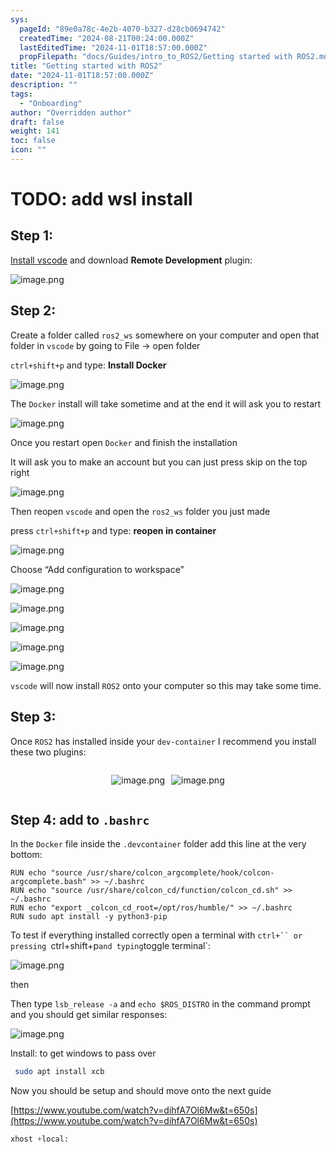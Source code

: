 ```yaml
---
sys:
  pageId: "89e0a78c-4e2b-4070-b327-d28cb0694742"
  createdTime: "2024-08-21T00:24:00.000Z"
  lastEditedTime: "2024-11-01T18:57:00.000Z"
  propFilepath: "docs/Guides/intro_to_ROS2/Getting started with ROS2.md"
title: "Getting started with ROS2"
date: "2024-11-01T18:57:00.000Z"
description: ""
tags:
  - "Onboarding"
author: "Overridden author"
draft: false
weight: 141
toc: false
icon: ""
---
```


# TODO: add wsl install

## Step 1:

[Install vscode](https://code.visualstudio.com/download) and download **Remote Development** plugin:

![image.png](https://prod-files-secure.s3.us-west-2.amazonaws.com/d518164a-d88e-44d1-a4ee-3adb3bd8bce0/efb52993-1881-4a40-b95e-6f020334f022/image.png?X-Amz-Algorithm=AWS4-HMAC-SHA256&X-Amz-Content-Sha256=UNSIGNED-PAYLOAD&X-Amz-Credential=ASIAZI2LB466Y3JVNJH3%2F20250308%2Fus-west-2%2Fs3%2Faws4_request&X-Amz-Date=20250308T014520Z&X-Amz-Expires=3600&X-Amz-Security-Token=IQoJb3JpZ2luX2VjEAoaCXVzLXdlc3QtMiJHMEUCIQDg2DChK6s2eQrHnu3lN2n4XXVl8%2F1g0a0oOEmjZ%2BR0FQIgAt2Fax%2FD3zs%2Bu6RQ3LtC3SF8L210y8FZe3wZP5Z3ZSMq%2FwMIUxAAGgw2Mzc0MjMxODM4MDUiDKW3vsFduuVsZWkqLSrcA5oMM1oAklM7JLwd05JAd3isjn0BbxzwgVHcIvwnaz1joHc552bUyvgHm9nlAo88OCdRYKnflRcC5hdufZ246bbxz6BQkYIgNwy6fN7whCwI5xFWaIfn5HmSn1%2BvoIElZObIf%2B1h3uOHs6dVeuEjKa92h0nPnW5RQzu2owuon44YxMIuhxq82fCxlPn4DaPEaGGzB%2ByZ%2FP57g8sOjN6wWSF3Xs6ZSyk8XRxzRr78xPCwfRkWslWYYCAB9IcyzvBCouZP4MOHdXiVYFSQs8Bcz%2FvGy5sIAcJKQHCr9tBsF3FRA1Dj%2FvAP6xpEm6UT%2FIKyfEjEAuINBQOGig1QfmqjPiYlENO2VnkmthlPsSeMgI%2FgKapj2%2F2owhawCmDHCss%2BJXzCPYVMBStQYRPcditVV9umHnyuD0YOn%2Bgwxq5oyVm%2BK8CuSQ%2B83J2FGv4a7D1HbgfIdKJD%2FgksRHmOmHvByRg4MTEBPzMyuBzFgtqHOvwtNmVV1rhoD8fBOTnzYU1OLWnYgtDeh3cb90MBUyUML7dMHPye%2BFE6xZa%2F4w0bPu1smiYdweg6ppXeVBUhpmyTCg4DdcRizlUm%2BRYAKTUGdQPOupYYU5Y13PZujSqdPoomOQJmEOyFoYqZIwBkMOe8rr4GOqUBvTPgvdKzuSm6yMLGNNjefe0dMAiwmNqysQK9oWlgAnYBA7E2SIbAzZMZagHU8N%2BgjNrTYX1WezxJHRH8PhnE2VOD4f%2F0HrLeReG4OupDKCPvpfnU95qUtTlvz15rxiKkiGZMSLynI25hHUdDbvgwENan4jqsUecq1cshhw761vSFt1GzMxDkUnuXAOBhz1V0fsO6djUAujADlILnc0%2F8Az9%2Fa2TK&X-Amz-Signature=cc3fc551cd27e05baf59f0e76d1769973126f83cba7a6aef0e2c1be3e383f622&X-Amz-SignedHeaders=host&x-id=GetObject)

## Step 2:

Create a folder called `ros2_ws` somewhere on your computer and open that folder in `vscode` by going to File → open folder 

`ctrl+shift+p` and type: **Install Docker**

![image.png](https://prod-files-secure.s3.us-west-2.amazonaws.com/d518164a-d88e-44d1-a4ee-3adb3bd8bce0/2269dc0e-1cd5-47ff-bceb-c04ad9b2eab0/image.png?X-Amz-Algorithm=AWS4-HMAC-SHA256&X-Amz-Content-Sha256=UNSIGNED-PAYLOAD&X-Amz-Credential=ASIAZI2LB466Y3JVNJH3%2F20250308%2Fus-west-2%2Fs3%2Faws4_request&X-Amz-Date=20250308T014520Z&X-Amz-Expires=3600&X-Amz-Security-Token=IQoJb3JpZ2luX2VjEAoaCXVzLXdlc3QtMiJHMEUCIQDg2DChK6s2eQrHnu3lN2n4XXVl8%2F1g0a0oOEmjZ%2BR0FQIgAt2Fax%2FD3zs%2Bu6RQ3LtC3SF8L210y8FZe3wZP5Z3ZSMq%2FwMIUxAAGgw2Mzc0MjMxODM4MDUiDKW3vsFduuVsZWkqLSrcA5oMM1oAklM7JLwd05JAd3isjn0BbxzwgVHcIvwnaz1joHc552bUyvgHm9nlAo88OCdRYKnflRcC5hdufZ246bbxz6BQkYIgNwy6fN7whCwI5xFWaIfn5HmSn1%2BvoIElZObIf%2B1h3uOHs6dVeuEjKa92h0nPnW5RQzu2owuon44YxMIuhxq82fCxlPn4DaPEaGGzB%2ByZ%2FP57g8sOjN6wWSF3Xs6ZSyk8XRxzRr78xPCwfRkWslWYYCAB9IcyzvBCouZP4MOHdXiVYFSQs8Bcz%2FvGy5sIAcJKQHCr9tBsF3FRA1Dj%2FvAP6xpEm6UT%2FIKyfEjEAuINBQOGig1QfmqjPiYlENO2VnkmthlPsSeMgI%2FgKapj2%2F2owhawCmDHCss%2BJXzCPYVMBStQYRPcditVV9umHnyuD0YOn%2Bgwxq5oyVm%2BK8CuSQ%2B83J2FGv4a7D1HbgfIdKJD%2FgksRHmOmHvByRg4MTEBPzMyuBzFgtqHOvwtNmVV1rhoD8fBOTnzYU1OLWnYgtDeh3cb90MBUyUML7dMHPye%2BFE6xZa%2F4w0bPu1smiYdweg6ppXeVBUhpmyTCg4DdcRizlUm%2BRYAKTUGdQPOupYYU5Y13PZujSqdPoomOQJmEOyFoYqZIwBkMOe8rr4GOqUBvTPgvdKzuSm6yMLGNNjefe0dMAiwmNqysQK9oWlgAnYBA7E2SIbAzZMZagHU8N%2BgjNrTYX1WezxJHRH8PhnE2VOD4f%2F0HrLeReG4OupDKCPvpfnU95qUtTlvz15rxiKkiGZMSLynI25hHUdDbvgwENan4jqsUecq1cshhw761vSFt1GzMxDkUnuXAOBhz1V0fsO6djUAujADlILnc0%2F8Az9%2Fa2TK&X-Amz-Signature=817ac2149a6d981379921f036d0501a49a4147fe5fc15de469c61b34d3777247&X-Amz-SignedHeaders=host&x-id=GetObject)

The `Docker` install will take sometime and at the end it will ask you to restart

![image.png](https://prod-files-secure.s3.us-west-2.amazonaws.com/d518164a-d88e-44d1-a4ee-3adb3bd8bce0/ed233f78-be33-4b1f-b89c-9c346c0e961e/image.png?X-Amz-Algorithm=AWS4-HMAC-SHA256&X-Amz-Content-Sha256=UNSIGNED-PAYLOAD&X-Amz-Credential=ASIAZI2LB466Y3JVNJH3%2F20250308%2Fus-west-2%2Fs3%2Faws4_request&X-Amz-Date=20250308T014520Z&X-Amz-Expires=3600&X-Amz-Security-Token=IQoJb3JpZ2luX2VjEAoaCXVzLXdlc3QtMiJHMEUCIQDg2DChK6s2eQrHnu3lN2n4XXVl8%2F1g0a0oOEmjZ%2BR0FQIgAt2Fax%2FD3zs%2Bu6RQ3LtC3SF8L210y8FZe3wZP5Z3ZSMq%2FwMIUxAAGgw2Mzc0MjMxODM4MDUiDKW3vsFduuVsZWkqLSrcA5oMM1oAklM7JLwd05JAd3isjn0BbxzwgVHcIvwnaz1joHc552bUyvgHm9nlAo88OCdRYKnflRcC5hdufZ246bbxz6BQkYIgNwy6fN7whCwI5xFWaIfn5HmSn1%2BvoIElZObIf%2B1h3uOHs6dVeuEjKa92h0nPnW5RQzu2owuon44YxMIuhxq82fCxlPn4DaPEaGGzB%2ByZ%2FP57g8sOjN6wWSF3Xs6ZSyk8XRxzRr78xPCwfRkWslWYYCAB9IcyzvBCouZP4MOHdXiVYFSQs8Bcz%2FvGy5sIAcJKQHCr9tBsF3FRA1Dj%2FvAP6xpEm6UT%2FIKyfEjEAuINBQOGig1QfmqjPiYlENO2VnkmthlPsSeMgI%2FgKapj2%2F2owhawCmDHCss%2BJXzCPYVMBStQYRPcditVV9umHnyuD0YOn%2Bgwxq5oyVm%2BK8CuSQ%2B83J2FGv4a7D1HbgfIdKJD%2FgksRHmOmHvByRg4MTEBPzMyuBzFgtqHOvwtNmVV1rhoD8fBOTnzYU1OLWnYgtDeh3cb90MBUyUML7dMHPye%2BFE6xZa%2F4w0bPu1smiYdweg6ppXeVBUhpmyTCg4DdcRizlUm%2BRYAKTUGdQPOupYYU5Y13PZujSqdPoomOQJmEOyFoYqZIwBkMOe8rr4GOqUBvTPgvdKzuSm6yMLGNNjefe0dMAiwmNqysQK9oWlgAnYBA7E2SIbAzZMZagHU8N%2BgjNrTYX1WezxJHRH8PhnE2VOD4f%2F0HrLeReG4OupDKCPvpfnU95qUtTlvz15rxiKkiGZMSLynI25hHUdDbvgwENan4jqsUecq1cshhw761vSFt1GzMxDkUnuXAOBhz1V0fsO6djUAujADlILnc0%2F8Az9%2Fa2TK&X-Amz-Signature=abdc118d655464933211d1325a17017dab1c9db2d7f68d0324f0da31470a7e8d&X-Amz-SignedHeaders=host&x-id=GetObject)

Once you restart open `Docker` and finish the installation

It will ask you to make an account but you can just press skip on the top right

![image.png](https://prod-files-secure.s3.us-west-2.amazonaws.com/d518164a-d88e-44d1-a4ee-3adb3bd8bce0/21010ad9-1659-4fd9-9f59-9932a09b2a3d/image.png?X-Amz-Algorithm=AWS4-HMAC-SHA256&X-Amz-Content-Sha256=UNSIGNED-PAYLOAD&X-Amz-Credential=ASIAZI2LB466Y3JVNJH3%2F20250308%2Fus-west-2%2Fs3%2Faws4_request&X-Amz-Date=20250308T014520Z&X-Amz-Expires=3600&X-Amz-Security-Token=IQoJb3JpZ2luX2VjEAoaCXVzLXdlc3QtMiJHMEUCIQDg2DChK6s2eQrHnu3lN2n4XXVl8%2F1g0a0oOEmjZ%2BR0FQIgAt2Fax%2FD3zs%2Bu6RQ3LtC3SF8L210y8FZe3wZP5Z3ZSMq%2FwMIUxAAGgw2Mzc0MjMxODM4MDUiDKW3vsFduuVsZWkqLSrcA5oMM1oAklM7JLwd05JAd3isjn0BbxzwgVHcIvwnaz1joHc552bUyvgHm9nlAo88OCdRYKnflRcC5hdufZ246bbxz6BQkYIgNwy6fN7whCwI5xFWaIfn5HmSn1%2BvoIElZObIf%2B1h3uOHs6dVeuEjKa92h0nPnW5RQzu2owuon44YxMIuhxq82fCxlPn4DaPEaGGzB%2ByZ%2FP57g8sOjN6wWSF3Xs6ZSyk8XRxzRr78xPCwfRkWslWYYCAB9IcyzvBCouZP4MOHdXiVYFSQs8Bcz%2FvGy5sIAcJKQHCr9tBsF3FRA1Dj%2FvAP6xpEm6UT%2FIKyfEjEAuINBQOGig1QfmqjPiYlENO2VnkmthlPsSeMgI%2FgKapj2%2F2owhawCmDHCss%2BJXzCPYVMBStQYRPcditVV9umHnyuD0YOn%2Bgwxq5oyVm%2BK8CuSQ%2B83J2FGv4a7D1HbgfIdKJD%2FgksRHmOmHvByRg4MTEBPzMyuBzFgtqHOvwtNmVV1rhoD8fBOTnzYU1OLWnYgtDeh3cb90MBUyUML7dMHPye%2BFE6xZa%2F4w0bPu1smiYdweg6ppXeVBUhpmyTCg4DdcRizlUm%2BRYAKTUGdQPOupYYU5Y13PZujSqdPoomOQJmEOyFoYqZIwBkMOe8rr4GOqUBvTPgvdKzuSm6yMLGNNjefe0dMAiwmNqysQK9oWlgAnYBA7E2SIbAzZMZagHU8N%2BgjNrTYX1WezxJHRH8PhnE2VOD4f%2F0HrLeReG4OupDKCPvpfnU95qUtTlvz15rxiKkiGZMSLynI25hHUdDbvgwENan4jqsUecq1cshhw761vSFt1GzMxDkUnuXAOBhz1V0fsO6djUAujADlILnc0%2F8Az9%2Fa2TK&X-Amz-Signature=7fbfc826c8dbf2c001a50623ec19b6a5abbba94ff4f32cb183d5bbd1cc7cb08b&X-Amz-SignedHeaders=host&x-id=GetObject)

Then reopen `vscode` and open the `ros2_ws` folder you just made

press `ctrl+shift+p` and type: **reopen in container**

![image.png](https://prod-files-secure.s3.us-west-2.amazonaws.com/d518164a-d88e-44d1-a4ee-3adb3bd8bce0/4e93b8c2-41ad-488c-8095-c74205196118/image.png?X-Amz-Algorithm=AWS4-HMAC-SHA256&X-Amz-Content-Sha256=UNSIGNED-PAYLOAD&X-Amz-Credential=ASIAZI2LB466Y3JVNJH3%2F20250308%2Fus-west-2%2Fs3%2Faws4_request&X-Amz-Date=20250308T014520Z&X-Amz-Expires=3600&X-Amz-Security-Token=IQoJb3JpZ2luX2VjEAoaCXVzLXdlc3QtMiJHMEUCIQDg2DChK6s2eQrHnu3lN2n4XXVl8%2F1g0a0oOEmjZ%2BR0FQIgAt2Fax%2FD3zs%2Bu6RQ3LtC3SF8L210y8FZe3wZP5Z3ZSMq%2FwMIUxAAGgw2Mzc0MjMxODM4MDUiDKW3vsFduuVsZWkqLSrcA5oMM1oAklM7JLwd05JAd3isjn0BbxzwgVHcIvwnaz1joHc552bUyvgHm9nlAo88OCdRYKnflRcC5hdufZ246bbxz6BQkYIgNwy6fN7whCwI5xFWaIfn5HmSn1%2BvoIElZObIf%2B1h3uOHs6dVeuEjKa92h0nPnW5RQzu2owuon44YxMIuhxq82fCxlPn4DaPEaGGzB%2ByZ%2FP57g8sOjN6wWSF3Xs6ZSyk8XRxzRr78xPCwfRkWslWYYCAB9IcyzvBCouZP4MOHdXiVYFSQs8Bcz%2FvGy5sIAcJKQHCr9tBsF3FRA1Dj%2FvAP6xpEm6UT%2FIKyfEjEAuINBQOGig1QfmqjPiYlENO2VnkmthlPsSeMgI%2FgKapj2%2F2owhawCmDHCss%2BJXzCPYVMBStQYRPcditVV9umHnyuD0YOn%2Bgwxq5oyVm%2BK8CuSQ%2B83J2FGv4a7D1HbgfIdKJD%2FgksRHmOmHvByRg4MTEBPzMyuBzFgtqHOvwtNmVV1rhoD8fBOTnzYU1OLWnYgtDeh3cb90MBUyUML7dMHPye%2BFE6xZa%2F4w0bPu1smiYdweg6ppXeVBUhpmyTCg4DdcRizlUm%2BRYAKTUGdQPOupYYU5Y13PZujSqdPoomOQJmEOyFoYqZIwBkMOe8rr4GOqUBvTPgvdKzuSm6yMLGNNjefe0dMAiwmNqysQK9oWlgAnYBA7E2SIbAzZMZagHU8N%2BgjNrTYX1WezxJHRH8PhnE2VOD4f%2F0HrLeReG4OupDKCPvpfnU95qUtTlvz15rxiKkiGZMSLynI25hHUdDbvgwENan4jqsUecq1cshhw761vSFt1GzMxDkUnuXAOBhz1V0fsO6djUAujADlILnc0%2F8Az9%2Fa2TK&X-Amz-Signature=f429fe2247da7c268e28982d229429b5bd09eea17624c5cf29aa64cfdd70822d&X-Amz-SignedHeaders=host&x-id=GetObject)

Choose “Add configuration to workspace”

![image.png](https://prod-files-secure.s3.us-west-2.amazonaws.com/d518164a-d88e-44d1-a4ee-3adb3bd8bce0/9560b282-5060-4989-ba37-97e7b2c22476/image.png?X-Amz-Algorithm=AWS4-HMAC-SHA256&X-Amz-Content-Sha256=UNSIGNED-PAYLOAD&X-Amz-Credential=ASIAZI2LB466Y3JVNJH3%2F20250308%2Fus-west-2%2Fs3%2Faws4_request&X-Amz-Date=20250308T014520Z&X-Amz-Expires=3600&X-Amz-Security-Token=IQoJb3JpZ2luX2VjEAoaCXVzLXdlc3QtMiJHMEUCIQDg2DChK6s2eQrHnu3lN2n4XXVl8%2F1g0a0oOEmjZ%2BR0FQIgAt2Fax%2FD3zs%2Bu6RQ3LtC3SF8L210y8FZe3wZP5Z3ZSMq%2FwMIUxAAGgw2Mzc0MjMxODM4MDUiDKW3vsFduuVsZWkqLSrcA5oMM1oAklM7JLwd05JAd3isjn0BbxzwgVHcIvwnaz1joHc552bUyvgHm9nlAo88OCdRYKnflRcC5hdufZ246bbxz6BQkYIgNwy6fN7whCwI5xFWaIfn5HmSn1%2BvoIElZObIf%2B1h3uOHs6dVeuEjKa92h0nPnW5RQzu2owuon44YxMIuhxq82fCxlPn4DaPEaGGzB%2ByZ%2FP57g8sOjN6wWSF3Xs6ZSyk8XRxzRr78xPCwfRkWslWYYCAB9IcyzvBCouZP4MOHdXiVYFSQs8Bcz%2FvGy5sIAcJKQHCr9tBsF3FRA1Dj%2FvAP6xpEm6UT%2FIKyfEjEAuINBQOGig1QfmqjPiYlENO2VnkmthlPsSeMgI%2FgKapj2%2F2owhawCmDHCss%2BJXzCPYVMBStQYRPcditVV9umHnyuD0YOn%2Bgwxq5oyVm%2BK8CuSQ%2B83J2FGv4a7D1HbgfIdKJD%2FgksRHmOmHvByRg4MTEBPzMyuBzFgtqHOvwtNmVV1rhoD8fBOTnzYU1OLWnYgtDeh3cb90MBUyUML7dMHPye%2BFE6xZa%2F4w0bPu1smiYdweg6ppXeVBUhpmyTCg4DdcRizlUm%2BRYAKTUGdQPOupYYU5Y13PZujSqdPoomOQJmEOyFoYqZIwBkMOe8rr4GOqUBvTPgvdKzuSm6yMLGNNjefe0dMAiwmNqysQK9oWlgAnYBA7E2SIbAzZMZagHU8N%2BgjNrTYX1WezxJHRH8PhnE2VOD4f%2F0HrLeReG4OupDKCPvpfnU95qUtTlvz15rxiKkiGZMSLynI25hHUdDbvgwENan4jqsUecq1cshhw761vSFt1GzMxDkUnuXAOBhz1V0fsO6djUAujADlILnc0%2F8Az9%2Fa2TK&X-Amz-Signature=79616a9f091cf9620bfd592236d7cbd17e7f1fbb7be2e62054ff3f838daa3158&X-Amz-SignedHeaders=host&x-id=GetObject)

![image.png](https://prod-files-secure.s3.us-west-2.amazonaws.com/d518164a-d88e-44d1-a4ee-3adb3bd8bce0/2ee63f81-886b-48e8-a553-dc6e5eac99e4/image.png?X-Amz-Algorithm=AWS4-HMAC-SHA256&X-Amz-Content-Sha256=UNSIGNED-PAYLOAD&X-Amz-Credential=ASIAZI2LB466Y3JVNJH3%2F20250308%2Fus-west-2%2Fs3%2Faws4_request&X-Amz-Date=20250308T014520Z&X-Amz-Expires=3600&X-Amz-Security-Token=IQoJb3JpZ2luX2VjEAoaCXVzLXdlc3QtMiJHMEUCIQDg2DChK6s2eQrHnu3lN2n4XXVl8%2F1g0a0oOEmjZ%2BR0FQIgAt2Fax%2FD3zs%2Bu6RQ3LtC3SF8L210y8FZe3wZP5Z3ZSMq%2FwMIUxAAGgw2Mzc0MjMxODM4MDUiDKW3vsFduuVsZWkqLSrcA5oMM1oAklM7JLwd05JAd3isjn0BbxzwgVHcIvwnaz1joHc552bUyvgHm9nlAo88OCdRYKnflRcC5hdufZ246bbxz6BQkYIgNwy6fN7whCwI5xFWaIfn5HmSn1%2BvoIElZObIf%2B1h3uOHs6dVeuEjKa92h0nPnW5RQzu2owuon44YxMIuhxq82fCxlPn4DaPEaGGzB%2ByZ%2FP57g8sOjN6wWSF3Xs6ZSyk8XRxzRr78xPCwfRkWslWYYCAB9IcyzvBCouZP4MOHdXiVYFSQs8Bcz%2FvGy5sIAcJKQHCr9tBsF3FRA1Dj%2FvAP6xpEm6UT%2FIKyfEjEAuINBQOGig1QfmqjPiYlENO2VnkmthlPsSeMgI%2FgKapj2%2F2owhawCmDHCss%2BJXzCPYVMBStQYRPcditVV9umHnyuD0YOn%2Bgwxq5oyVm%2BK8CuSQ%2B83J2FGv4a7D1HbgfIdKJD%2FgksRHmOmHvByRg4MTEBPzMyuBzFgtqHOvwtNmVV1rhoD8fBOTnzYU1OLWnYgtDeh3cb90MBUyUML7dMHPye%2BFE6xZa%2F4w0bPu1smiYdweg6ppXeVBUhpmyTCg4DdcRizlUm%2BRYAKTUGdQPOupYYU5Y13PZujSqdPoomOQJmEOyFoYqZIwBkMOe8rr4GOqUBvTPgvdKzuSm6yMLGNNjefe0dMAiwmNqysQK9oWlgAnYBA7E2SIbAzZMZagHU8N%2BgjNrTYX1WezxJHRH8PhnE2VOD4f%2F0HrLeReG4OupDKCPvpfnU95qUtTlvz15rxiKkiGZMSLynI25hHUdDbvgwENan4jqsUecq1cshhw761vSFt1GzMxDkUnuXAOBhz1V0fsO6djUAujADlILnc0%2F8Az9%2Fa2TK&X-Amz-Signature=f25c56267cf910a9e52de208de67553396e5811a96b1171f695e0d85b1135403&X-Amz-SignedHeaders=host&x-id=GetObject)

![image.png](https://prod-files-secure.s3.us-west-2.amazonaws.com/d518164a-d88e-44d1-a4ee-3adb3bd8bce0/ae1580b2-b048-407e-aed9-b584224a7a04/image.png?X-Amz-Algorithm=AWS4-HMAC-SHA256&X-Amz-Content-Sha256=UNSIGNED-PAYLOAD&X-Amz-Credential=ASIAZI2LB466Y3JVNJH3%2F20250308%2Fus-west-2%2Fs3%2Faws4_request&X-Amz-Date=20250308T014520Z&X-Amz-Expires=3600&X-Amz-Security-Token=IQoJb3JpZ2luX2VjEAoaCXVzLXdlc3QtMiJHMEUCIQDg2DChK6s2eQrHnu3lN2n4XXVl8%2F1g0a0oOEmjZ%2BR0FQIgAt2Fax%2FD3zs%2Bu6RQ3LtC3SF8L210y8FZe3wZP5Z3ZSMq%2FwMIUxAAGgw2Mzc0MjMxODM4MDUiDKW3vsFduuVsZWkqLSrcA5oMM1oAklM7JLwd05JAd3isjn0BbxzwgVHcIvwnaz1joHc552bUyvgHm9nlAo88OCdRYKnflRcC5hdufZ246bbxz6BQkYIgNwy6fN7whCwI5xFWaIfn5HmSn1%2BvoIElZObIf%2B1h3uOHs6dVeuEjKa92h0nPnW5RQzu2owuon44YxMIuhxq82fCxlPn4DaPEaGGzB%2ByZ%2FP57g8sOjN6wWSF3Xs6ZSyk8XRxzRr78xPCwfRkWslWYYCAB9IcyzvBCouZP4MOHdXiVYFSQs8Bcz%2FvGy5sIAcJKQHCr9tBsF3FRA1Dj%2FvAP6xpEm6UT%2FIKyfEjEAuINBQOGig1QfmqjPiYlENO2VnkmthlPsSeMgI%2FgKapj2%2F2owhawCmDHCss%2BJXzCPYVMBStQYRPcditVV9umHnyuD0YOn%2Bgwxq5oyVm%2BK8CuSQ%2B83J2FGv4a7D1HbgfIdKJD%2FgksRHmOmHvByRg4MTEBPzMyuBzFgtqHOvwtNmVV1rhoD8fBOTnzYU1OLWnYgtDeh3cb90MBUyUML7dMHPye%2BFE6xZa%2F4w0bPu1smiYdweg6ppXeVBUhpmyTCg4DdcRizlUm%2BRYAKTUGdQPOupYYU5Y13PZujSqdPoomOQJmEOyFoYqZIwBkMOe8rr4GOqUBvTPgvdKzuSm6yMLGNNjefe0dMAiwmNqysQK9oWlgAnYBA7E2SIbAzZMZagHU8N%2BgjNrTYX1WezxJHRH8PhnE2VOD4f%2F0HrLeReG4OupDKCPvpfnU95qUtTlvz15rxiKkiGZMSLynI25hHUdDbvgwENan4jqsUecq1cshhw761vSFt1GzMxDkUnuXAOBhz1V0fsO6djUAujADlILnc0%2F8Az9%2Fa2TK&X-Amz-Signature=d15b3a476571ba7b24ce5cd23fd3d4a8481ae190e647229390f5994310860b65&X-Amz-SignedHeaders=host&x-id=GetObject)

![image.png](https://prod-files-secure.s3.us-west-2.amazonaws.com/d518164a-d88e-44d1-a4ee-3adb3bd8bce0/53255b28-f75e-430f-b9e3-c0ac8577e42b/image.png?X-Amz-Algorithm=AWS4-HMAC-SHA256&X-Amz-Content-Sha256=UNSIGNED-PAYLOAD&X-Amz-Credential=ASIAZI2LB466Y3JVNJH3%2F20250308%2Fus-west-2%2Fs3%2Faws4_request&X-Amz-Date=20250308T014520Z&X-Amz-Expires=3600&X-Amz-Security-Token=IQoJb3JpZ2luX2VjEAoaCXVzLXdlc3QtMiJHMEUCIQDg2DChK6s2eQrHnu3lN2n4XXVl8%2F1g0a0oOEmjZ%2BR0FQIgAt2Fax%2FD3zs%2Bu6RQ3LtC3SF8L210y8FZe3wZP5Z3ZSMq%2FwMIUxAAGgw2Mzc0MjMxODM4MDUiDKW3vsFduuVsZWkqLSrcA5oMM1oAklM7JLwd05JAd3isjn0BbxzwgVHcIvwnaz1joHc552bUyvgHm9nlAo88OCdRYKnflRcC5hdufZ246bbxz6BQkYIgNwy6fN7whCwI5xFWaIfn5HmSn1%2BvoIElZObIf%2B1h3uOHs6dVeuEjKa92h0nPnW5RQzu2owuon44YxMIuhxq82fCxlPn4DaPEaGGzB%2ByZ%2FP57g8sOjN6wWSF3Xs6ZSyk8XRxzRr78xPCwfRkWslWYYCAB9IcyzvBCouZP4MOHdXiVYFSQs8Bcz%2FvGy5sIAcJKQHCr9tBsF3FRA1Dj%2FvAP6xpEm6UT%2FIKyfEjEAuINBQOGig1QfmqjPiYlENO2VnkmthlPsSeMgI%2FgKapj2%2F2owhawCmDHCss%2BJXzCPYVMBStQYRPcditVV9umHnyuD0YOn%2Bgwxq5oyVm%2BK8CuSQ%2B83J2FGv4a7D1HbgfIdKJD%2FgksRHmOmHvByRg4MTEBPzMyuBzFgtqHOvwtNmVV1rhoD8fBOTnzYU1OLWnYgtDeh3cb90MBUyUML7dMHPye%2BFE6xZa%2F4w0bPu1smiYdweg6ppXeVBUhpmyTCg4DdcRizlUm%2BRYAKTUGdQPOupYYU5Y13PZujSqdPoomOQJmEOyFoYqZIwBkMOe8rr4GOqUBvTPgvdKzuSm6yMLGNNjefe0dMAiwmNqysQK9oWlgAnYBA7E2SIbAzZMZagHU8N%2BgjNrTYX1WezxJHRH8PhnE2VOD4f%2F0HrLeReG4OupDKCPvpfnU95qUtTlvz15rxiKkiGZMSLynI25hHUdDbvgwENan4jqsUecq1cshhw761vSFt1GzMxDkUnuXAOBhz1V0fsO6djUAujADlILnc0%2F8Az9%2Fa2TK&X-Amz-Signature=3a805f9e3ef37431b1fb7c9a974efcc2ce449d6046cdf43a46a0a7175a2d8e1c&X-Amz-SignedHeaders=host&x-id=GetObject)

![image.png](https://prod-files-secure.s3.us-west-2.amazonaws.com/d518164a-d88e-44d1-a4ee-3adb3bd8bce0/7c562767-5af9-4ffb-97d1-327bcdf4ee00/image.png?X-Amz-Algorithm=AWS4-HMAC-SHA256&X-Amz-Content-Sha256=UNSIGNED-PAYLOAD&X-Amz-Credential=ASIAZI2LB466Y3JVNJH3%2F20250308%2Fus-west-2%2Fs3%2Faws4_request&X-Amz-Date=20250308T014520Z&X-Amz-Expires=3600&X-Amz-Security-Token=IQoJb3JpZ2luX2VjEAoaCXVzLXdlc3QtMiJHMEUCIQDg2DChK6s2eQrHnu3lN2n4XXVl8%2F1g0a0oOEmjZ%2BR0FQIgAt2Fax%2FD3zs%2Bu6RQ3LtC3SF8L210y8FZe3wZP5Z3ZSMq%2FwMIUxAAGgw2Mzc0MjMxODM4MDUiDKW3vsFduuVsZWkqLSrcA5oMM1oAklM7JLwd05JAd3isjn0BbxzwgVHcIvwnaz1joHc552bUyvgHm9nlAo88OCdRYKnflRcC5hdufZ246bbxz6BQkYIgNwy6fN7whCwI5xFWaIfn5HmSn1%2BvoIElZObIf%2B1h3uOHs6dVeuEjKa92h0nPnW5RQzu2owuon44YxMIuhxq82fCxlPn4DaPEaGGzB%2ByZ%2FP57g8sOjN6wWSF3Xs6ZSyk8XRxzRr78xPCwfRkWslWYYCAB9IcyzvBCouZP4MOHdXiVYFSQs8Bcz%2FvGy5sIAcJKQHCr9tBsF3FRA1Dj%2FvAP6xpEm6UT%2FIKyfEjEAuINBQOGig1QfmqjPiYlENO2VnkmthlPsSeMgI%2FgKapj2%2F2owhawCmDHCss%2BJXzCPYVMBStQYRPcditVV9umHnyuD0YOn%2Bgwxq5oyVm%2BK8CuSQ%2B83J2FGv4a7D1HbgfIdKJD%2FgksRHmOmHvByRg4MTEBPzMyuBzFgtqHOvwtNmVV1rhoD8fBOTnzYU1OLWnYgtDeh3cb90MBUyUML7dMHPye%2BFE6xZa%2F4w0bPu1smiYdweg6ppXeVBUhpmyTCg4DdcRizlUm%2BRYAKTUGdQPOupYYU5Y13PZujSqdPoomOQJmEOyFoYqZIwBkMOe8rr4GOqUBvTPgvdKzuSm6yMLGNNjefe0dMAiwmNqysQK9oWlgAnYBA7E2SIbAzZMZagHU8N%2BgjNrTYX1WezxJHRH8PhnE2VOD4f%2F0HrLeReG4OupDKCPvpfnU95qUtTlvz15rxiKkiGZMSLynI25hHUdDbvgwENan4jqsUecq1cshhw761vSFt1GzMxDkUnuXAOBhz1V0fsO6djUAujADlILnc0%2F8Az9%2Fa2TK&X-Amz-Signature=681081c48361ccca17842bba9b4c2b824d6330f19889117c2cc660548beacdd1&X-Amz-SignedHeaders=host&x-id=GetObject)

`vscode` will now install `ROS2` onto your computer so this may take some time.

## Step 3:

Once `ROS2` has installed inside your `dev-container` I recommend you install these two plugins:

<div style="display: flex;flex-direction: row; column-gap:10px; max-width: 630px;justify-content: center;">
<div>

![image.png](https://prod-files-secure.s3.us-west-2.amazonaws.com/d518164a-d88e-44d1-a4ee-3adb3bd8bce0/3fc3d550-5a54-4ba1-ba6b-faa01cdb7369/image.png?X-Amz-Algorithm=AWS4-HMAC-SHA256&X-Amz-Content-Sha256=UNSIGNED-PAYLOAD&X-Amz-Credential=ASIAZI2LB4665AAFFHMB%2F20250308%2Fus-west-2%2Fs3%2Faws4_request&X-Amz-Date=20250308T014524Z&X-Amz-Expires=3600&X-Amz-Security-Token=IQoJb3JpZ2luX2VjEAoaCXVzLXdlc3QtMiJHMEUCIQCa%2FhPtVZlqfZb4bpNzeFMe7PCAsbABUlmjj37j4ldXKAIgEUwYuq3957ay8EqZHlcq6jh8vLGbKIoJKIassYymXM0q%2FwMIUxAAGgw2Mzc0MjMxODM4MDUiDI1vyVJovMhZhGbYFyrcA7HffHru1nAn4aEstd30NFyVV5CzxRT4nHCXNs4S369P%2BmOsQ8SqOPbuyunw%2F51GJ2xdU82PCP21ghsF6NOkrBxSBe7Ea8p1UbJX6UNfUORjtI64X6u0I5TUgDvf9mej5wU%2BJc5j7jv2WLFvVxRKjYgOxWxJU9E0qCrz1M7gaXToG8DPn6Wnz89Uvq67ZCQ1bsCEuYb%2FxxdBe2RJImcBn%2B5c%2FgwzaGqpf1%2FwKckTe2Wh%2FQi1Lu1h9LdrNzs%2Bf7L3g5LJV%2FTOqrEuP4QJgp4rYKK%2FVG%2FqdB3Qy9LHR5PX2aphxvzso%2B9bXCLT8jjXLyzKPX5VZYtYQCGkx9atmS105k6RCSdWOmqgC42nNN%2BV2NEZr8ICwMucVhRTNY%2BwDay51G8qaaeGyLJnfFU71xnp%2B8Jp8m84ZedwFPqGgvUXsJLWsSKGwvfUSkfbhofncdBAac4clZbCh70QBuATFn7uA6wPuk0aH9GQzqNLYoVLphdrnnCRKzn8VfLdOmH5h0tl6Y1xMLYlQIxtL3LtR3tS%2BcSJJocrY63p3en6ib%2FkDp%2Bt9LFSPFjcnxmisMoj6b0q0onOWU2sdrGi8wqN4zp7V1JxxCD9TGfrb9v2D0O%2FHSs0xtU7ptWbTabttEPNMI29rr4GOqUBcwt78eyhvysUpv0IXPoMPnM0HVsR44ffbbrCgIQMXwExUVBLGLdKtzz9clH6YOz0Fd0t8H6hWP8zFPGi%2BCFcX1REDB5taNW%2Fed4HJrnweWgjM004kaqEhC5vDjndfSE99ITjf8eKEFwCcsMGpY1qC2ZNyheFAmj%2F09TrvPPM12fQT2BYgDhM0dp9kec0yR8ZuoRbKcHUP0HUvZA71%2BK3oKGR2%2BGl&X-Amz-Signature=ce7b2812527f1acc75175ec0209e50008d1fe22bc951062e76fdfb8334e891e5&X-Amz-SignedHeaders=host&x-id=GetObject)

</div>
<div>

![image.png](https://prod-files-secure.s3.us-west-2.amazonaws.com/d518164a-d88e-44d1-a4ee-3adb3bd8bce0/d994cc66-13c2-4093-a5a3-f84cf4601a82/image.png?X-Amz-Algorithm=AWS4-HMAC-SHA256&X-Amz-Content-Sha256=UNSIGNED-PAYLOAD&X-Amz-Credential=ASIAZI2LB466SCSJXLLW%2F20250308%2Fus-west-2%2Fs3%2Faws4_request&X-Amz-Date=20250308T014525Z&X-Amz-Expires=3600&X-Amz-Security-Token=IQoJb3JpZ2luX2VjEAoaCXVzLXdlc3QtMiJHMEUCIEvz%2BO%2BQhOqrL1NUakE4VuUs8A56EODr8IxG3iK%2FiGzyAiEAngRdKRSTgIZCSUeXbSwvnyYVCwdhb7jRl%2F3fdE6Am9Eq%2FwMIUxAAGgw2Mzc0MjMxODM4MDUiDCZhNIEkeNX6TunV1SrcA9IIxuokLcxE4myB%2BzLb6MXhG%2FJtEixgUxcfKtQyzBgUEAMYQWiFhWkb5Th%2F7yQh5D1uxZm7ueb4Aig1djxSiEiNLSy9b7doEwHh0FaIasw63CSof2zpYpt5hzxSeuc7Me9euIlHnm7sjHiZOcNqiXxwyyf8ID0Juht5wooIwMiGIMcFe9IX4vrAQ9VRO42wC4dm%2Benv5K6IRtiZa%2FCAzLU7nD0nbD9zjXQNOT5q64zeS2uKclThmGe6y2oKkJvx8KrB%2BF75BJVcVhG0R0Y%2BilhC5OQvxiD%2B2MGSNyqLXVpM6IPzUo1JwMFi6x7EhMvrgqkMIv1KdMWCBEmDFtPyQnecK8k%2FNuFWIukTGG2IenSCTgp3R3KvI2ycDdGb7SI3qryCl2lo2rSWcLVLqhGUqSMHvD9uhnpzFvJzt6zql%2Bumi9djVlxFjBqcC%2FFedZD0UeVqFH7vdlzMcqLWlmbqMmi74mAjko7Q5ONCrAGbD1T5DAjaWPpcZFfHp%2FqA1O2P6Kk6M5F7kWgFu3gwNZNvUWqd1xX%2B0WVOz23h5A4W92uZcCdQRjCwAS%2B6ZrLhrtLPwtZoP%2BZvEGWrUeW8VJh8OKi0Je6wqhJE1F2crf24mggLIhkcxmrFj5HvAmgoMJa9rr4GOqUBx2O%2FGeBI9OAA6U7koPFjczZySdo5KJiQcZW2%2FBz0VIphI6%2F28DdB6WbtbWf%2BJNOpmRXeVIC7%2B0Akd%2B1QemOkOiRWWAYAm043LGqFG9kmP5XzJ5dBOalLOxGh1v6gzEHwakx37cJzPo2Bj38yil94nUEL0f3qTHRTRtSugxX6Y27t9GRJQnYg3TUcgXMSUdYeOd4jqEcS5zjhq0BDI8yQwJrx9akV&X-Amz-Signature=573761d68f7b79e6de07e28e326ce9cc4e26106b9cd85c96b3150bf2ab297350&X-Amz-SignedHeaders=host&x-id=GetObject)

</div>
</div>

## Step 4: add to `.bashrc`

In the `Docker` file inside the `.devcontainer` folder add this line at the very bottom: 

```docker
RUN echo "source /usr/share/colcon_argcomplete/hook/colcon-argcomplete.bash" >> ~/.bashrc
RUN echo "source /usr/share/colcon_cd/function/colcon_cd.sh" >> ~/.bashrc
RUN echo "export _colcon_cd_root=/opt/ros/humble/" >> ~/.bashrc
RUN sudo apt install -y python3-pip 
```

To test if everything installed correctly open a terminal with `ctrl+`` or pressing `ctrl+shift+p` and typing `toggle terminal`:

![image.png](https://prod-files-secure.s3.us-west-2.amazonaws.com/d518164a-d88e-44d1-a4ee-3adb3bd8bce0/6a4943d8-b04e-4c02-9a58-775f3384d1a5/image.png?X-Amz-Algorithm=AWS4-HMAC-SHA256&X-Amz-Content-Sha256=UNSIGNED-PAYLOAD&X-Amz-Credential=ASIAZI2LB466Y3JVNJH3%2F20250308%2Fus-west-2%2Fs3%2Faws4_request&X-Amz-Date=20250308T014520Z&X-Amz-Expires=3600&X-Amz-Security-Token=IQoJb3JpZ2luX2VjEAoaCXVzLXdlc3QtMiJHMEUCIQDg2DChK6s2eQrHnu3lN2n4XXVl8%2F1g0a0oOEmjZ%2BR0FQIgAt2Fax%2FD3zs%2Bu6RQ3LtC3SF8L210y8FZe3wZP5Z3ZSMq%2FwMIUxAAGgw2Mzc0MjMxODM4MDUiDKW3vsFduuVsZWkqLSrcA5oMM1oAklM7JLwd05JAd3isjn0BbxzwgVHcIvwnaz1joHc552bUyvgHm9nlAo88OCdRYKnflRcC5hdufZ246bbxz6BQkYIgNwy6fN7whCwI5xFWaIfn5HmSn1%2BvoIElZObIf%2B1h3uOHs6dVeuEjKa92h0nPnW5RQzu2owuon44YxMIuhxq82fCxlPn4DaPEaGGzB%2ByZ%2FP57g8sOjN6wWSF3Xs6ZSyk8XRxzRr78xPCwfRkWslWYYCAB9IcyzvBCouZP4MOHdXiVYFSQs8Bcz%2FvGy5sIAcJKQHCr9tBsF3FRA1Dj%2FvAP6xpEm6UT%2FIKyfEjEAuINBQOGig1QfmqjPiYlENO2VnkmthlPsSeMgI%2FgKapj2%2F2owhawCmDHCss%2BJXzCPYVMBStQYRPcditVV9umHnyuD0YOn%2Bgwxq5oyVm%2BK8CuSQ%2B83J2FGv4a7D1HbgfIdKJD%2FgksRHmOmHvByRg4MTEBPzMyuBzFgtqHOvwtNmVV1rhoD8fBOTnzYU1OLWnYgtDeh3cb90MBUyUML7dMHPye%2BFE6xZa%2F4w0bPu1smiYdweg6ppXeVBUhpmyTCg4DdcRizlUm%2BRYAKTUGdQPOupYYU5Y13PZujSqdPoomOQJmEOyFoYqZIwBkMOe8rr4GOqUBvTPgvdKzuSm6yMLGNNjefe0dMAiwmNqysQK9oWlgAnYBA7E2SIbAzZMZagHU8N%2BgjNrTYX1WezxJHRH8PhnE2VOD4f%2F0HrLeReG4OupDKCPvpfnU95qUtTlvz15rxiKkiGZMSLynI25hHUdDbvgwENan4jqsUecq1cshhw761vSFt1GzMxDkUnuXAOBhz1V0fsO6djUAujADlILnc0%2F8Az9%2Fa2TK&X-Amz-Signature=b0e40cc9d214919510da2c71e14b7ef38dbef42dbb5b32847ed4683f743f87d7&X-Amz-SignedHeaders=host&x-id=GetObject)

then 

Then type `lsb_release -a` and `echo $ROS_DISTRO` in the command prompt and you should get similar responses:

![image.png](https://prod-files-secure.s3.us-west-2.amazonaws.com/d518164a-d88e-44d1-a4ee-3adb3bd8bce0/3e635dec-a805-4e85-8b9e-d000e5b71a4e/image.png?X-Amz-Algorithm=AWS4-HMAC-SHA256&X-Amz-Content-Sha256=UNSIGNED-PAYLOAD&X-Amz-Credential=ASIAZI2LB466Y3JVNJH3%2F20250308%2Fus-west-2%2Fs3%2Faws4_request&X-Amz-Date=20250308T014520Z&X-Amz-Expires=3600&X-Amz-Security-Token=IQoJb3JpZ2luX2VjEAoaCXVzLXdlc3QtMiJHMEUCIQDg2DChK6s2eQrHnu3lN2n4XXVl8%2F1g0a0oOEmjZ%2BR0FQIgAt2Fax%2FD3zs%2Bu6RQ3LtC3SF8L210y8FZe3wZP5Z3ZSMq%2FwMIUxAAGgw2Mzc0MjMxODM4MDUiDKW3vsFduuVsZWkqLSrcA5oMM1oAklM7JLwd05JAd3isjn0BbxzwgVHcIvwnaz1joHc552bUyvgHm9nlAo88OCdRYKnflRcC5hdufZ246bbxz6BQkYIgNwy6fN7whCwI5xFWaIfn5HmSn1%2BvoIElZObIf%2B1h3uOHs6dVeuEjKa92h0nPnW5RQzu2owuon44YxMIuhxq82fCxlPn4DaPEaGGzB%2ByZ%2FP57g8sOjN6wWSF3Xs6ZSyk8XRxzRr78xPCwfRkWslWYYCAB9IcyzvBCouZP4MOHdXiVYFSQs8Bcz%2FvGy5sIAcJKQHCr9tBsF3FRA1Dj%2FvAP6xpEm6UT%2FIKyfEjEAuINBQOGig1QfmqjPiYlENO2VnkmthlPsSeMgI%2FgKapj2%2F2owhawCmDHCss%2BJXzCPYVMBStQYRPcditVV9umHnyuD0YOn%2Bgwxq5oyVm%2BK8CuSQ%2B83J2FGv4a7D1HbgfIdKJD%2FgksRHmOmHvByRg4MTEBPzMyuBzFgtqHOvwtNmVV1rhoD8fBOTnzYU1OLWnYgtDeh3cb90MBUyUML7dMHPye%2BFE6xZa%2F4w0bPu1smiYdweg6ppXeVBUhpmyTCg4DdcRizlUm%2BRYAKTUGdQPOupYYU5Y13PZujSqdPoomOQJmEOyFoYqZIwBkMOe8rr4GOqUBvTPgvdKzuSm6yMLGNNjefe0dMAiwmNqysQK9oWlgAnYBA7E2SIbAzZMZagHU8N%2BgjNrTYX1WezxJHRH8PhnE2VOD4f%2F0HrLeReG4OupDKCPvpfnU95qUtTlvz15rxiKkiGZMSLynI25hHUdDbvgwENan4jqsUecq1cshhw761vSFt1GzMxDkUnuXAOBhz1V0fsO6djUAujADlILnc0%2F8Az9%2Fa2TK&X-Amz-Signature=2a2be0a1f9ad745d682cc9d08050c2178f8362c2ac669ba1d29626e0afbde88e&X-Amz-SignedHeaders=host&x-id=GetObject)

Install:  to get windows to pass over

```bash
 sudo apt install xcb
```

Now you should be setup and should move onto the next guide 

[https://www.youtube.com/watch?v=dihfA7Ol6Mw&t=650s](https://www.youtube.com/watch?v=dihfA7Ol6Mw&t=650s)

```python
xhost +local:
```
